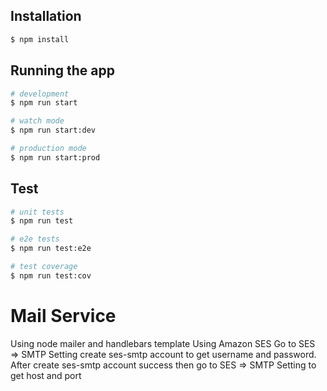 ## Installation

```bash
$ npm install
```

## Running the app

```bash
# development
$ npm run start

# watch mode
$ npm run start:dev

# production mode
$ npm run start:prod
```

## Test

```bash
# unit tests
$ npm run test

# e2e tests
$ npm run test:e2e

# test coverage
$ npm run test:cov
```

# Mail Service

Using node mailer and handlebars template
Using Amazon SES
Go to SES => SMTP Setting create ses-smtp account to get username and password.
After create ses-smtp account success then go to SES => SMTP Setting to get host and port
